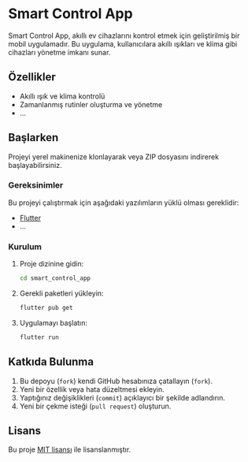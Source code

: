 
# Smart Control App

Smart Control App, akıllı ev cihazlarını kontrol etmek için geliştirilmiş bir mobil uygulamadır. Bu uygulama, kullanıcılara akıllı ışıkları ve klima gibi cihazları yönetme imkanı sunar.

## Özellikler

- Akıllı ışık ve klima kontrolü
- Zamanlanmış rutinler oluşturma ve yönetme
- ...

## Başlarken

Projeyi yerel makinenize klonlayarak veya ZIP dosyasını indirerek başlayabilirsiniz.

### Gereksinimler

Bu projeyi çalıştırmak için aşağıdaki yazılımların yüklü olması gereklidir:

- [Flutter](https://flutter.dev/docs/get-started/install)
- ...

### Kurulum

1. Proje dizinine gidin:

    ```bash
    cd smart_control_app
    ```

2. Gerekli paketleri yükleyin:

    ```bash
    flutter pub get
    ```

3. Uygulamayı başlatın:

    ```bash
    flutter run
    ```

## Katkıda Bulunma

1. Bu depoyu (`fork`) kendi GitHub hesabınıza çatallayın (`fork`).
2. Yeni bir özellik veya hata düzeltmesi ekleyin.
3. Yaptığınız değişiklikleri (`commit`) açıklayıcı bir şekilde adlandırın.
4. Yeni bir çekme isteği (`pull request`) oluşturun.

## Lisans

Bu proje [MIT lisansı](LICENSE) ile lisanslanmıştır.
